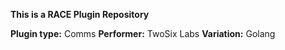**This is a RACE Plugin Repository**

**Plugin type:** Comms
**Performer:** TwoSix Labs
**Variation:** Golang
